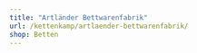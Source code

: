 ```yaml
---
title: "Artländer Bettwarenfabrik"
url: /kettenkamp/artlaender-bettwarenfabrik/
shop: Betten
---
```

